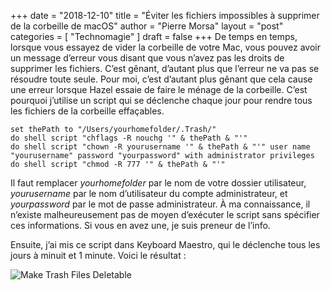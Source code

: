 +++
date       = "2018-12-10"
title      = "Éviter les fichiers impossibles à supprimer de la corbeille de macOS"
author     = "Pierre Morsa"
layout     = "post"
categories = [ "Technomagie" ]
draft      = false
+++
De temps en temps, lorsque vous essayez de vider la corbeille de votre Mac, vous pouvez avoir un message d’erreur vous disant que vous n’avez pas les droits de supprimer les fichiers. C’est gênant, d’autant plus que l’erreur ne va pas se résoudre toute seule. Pour moi, c’est d’autant plus gênant que cela cause une erreur lorsque Hazel essaie de faire le ménage de la corbeille.  C’est pourquoi j’utilise un script qui se déclenche chaque jour pour rendre tous les fichiers de la corbeille effaçables.

```
set thePath to "/Users/yourhomefolder/.Trash/"
do shell script "chflags -R nouchg '" & thePath & "'"
do shell script "chown -R yourusername '" & thePath & "'" user name "yourusername" password "yourpassword" with administrator privileges
do shell script "chmod -R 777 '" & thePath & "'"
```

Il faut remplacer *yourhomefolder* par le nom de votre dossier utilisateur, *yourusername* par le nom d’utilisateur du compte administrateur, et *yourpassword* par le mot de passe administrateur. À ma connaissance, il n’existe malheureusement pas de moyen d’exécuter le script sans spécifier ces informations. Si vous en avez une, je suis preneur de l’info.

Ensuite, j’ai mis ce script dans Keyboard Maestro, qui le déclenche tous les jours à minuit et 1 minute. Voici le résultat :

![Make Trash Files Deletable](/pictures/2018/12/make-trash-files-deletable.jpg)
 